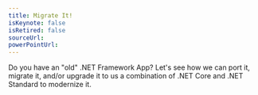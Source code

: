 ```yaml
---
title: Migrate It!
isKeynote: false
isRetired: false
sourceUrl:
powerPointUrl: 
---
```

Do you have an "old" .NET Framework App? Let's see how we can port it, migrate it, and/or upgrade it to us a combination of .NET Core and .NET Standard to modernize it.
